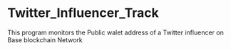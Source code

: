 # Twitter_Influencer_Track
This program monitors the Public walet address of a Twitter influencer on Base blockchain Network
